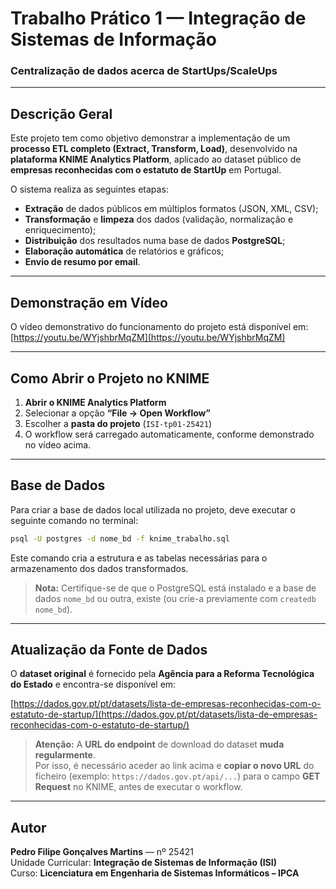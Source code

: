 # Trabalho Prático 1 — Integração de Sistemas de Informação
### **Centralização de dados acerca de StartUps/ScaleUps**

---

## Descrição Geral

Este projeto tem como objetivo demonstrar a implementação de um **processo ETL completo (Extract, Transform, Load)**, desenvolvido na **plataforma KNIME Analytics Platform**, aplicado ao dataset público de **empresas reconhecidas com o estatuto de StartUp** em Portugal.  

O sistema realiza as seguintes etapas:
- **Extração** de dados públicos em múltiplos formatos (JSON, XML, CSV);
- **Transformação** e **limpeza** dos dados (validação, normalização e enriquecimento);
- **Distribuição** dos resultados numa base de dados **PostgreSQL**;
- **Elaboração automática** de relatórios e gráficos;
- **Envio de resumo por email**.

---

## Demonstração em Vídeo

O vídeo demonstrativo do funcionamento do projeto está disponível em:  
[https://youtu.be/WYjshbrMqZM](https://youtu.be/WYjshbrMqZM)

---

## Como Abrir o Projeto no KNIME

1. **Abrir o KNIME Analytics Platform**  
2. Selecionar a opção **“File → Open Workflow”**  
3. Escolher a **pasta do projeto** (`ISI-tp01-25421`)  
4. O workflow será carregado automaticamente, conforme demonstrado no vídeo acima.

---

## Base de Dados

Para criar a base de dados local utilizada no projeto, deve executar o seguinte comando no terminal:

```bash
psql -U postgres -d nome_bd -f knime_trabalho.sql
```

Este comando cria a estrutura e as tabelas necessárias para o armazenamento dos dados transformados.

>  **Nota:** Certifique-se de que o PostgreSQL está instalado e a base de dados `nome_bd` ou outra, existe (ou crie-a previamente com `createdb nome_bd`).

---

## Atualização da Fonte de Dados

O **dataset original** é fornecido pela **Agência para a Reforma Tecnológica do Estado** e encontra-se disponível em:

 [https://dados.gov.pt/pt/datasets/lista-de-empresas-reconhecidas-com-o-estatuto-de-startup/](https://dados.gov.pt/pt/datasets/lista-de-empresas-reconhecidas-com-o-estatuto-de-startup/)

>  **Atenção:** A **URL do endpoint** de download do dataset **muda regularmente**.  
> Por isso, é necessário aceder ao link acima e **copiar o novo URL** do ficheiro (exemplo: `https://dados.gov.pt/api/...`) para o campo **GET Request** no KNIME, antes de executar o workflow.

---

## Autor

**Pedro Filipe Gonçalves Martins** — nº 25421  
Unidade Curricular: **Integração de Sistemas de Informação (ISI)**  
Curso: **Licenciatura em Engenharia de Sistemas Informáticos – IPCA**
